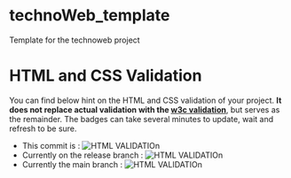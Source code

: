 # technoWeb_template
Template for the technoweb project

# HTML and CSS Validation 
You can find below hint on the HTML and CSS validation of your project. **It does not replace actual validation with the [w3c validation](https://validator.w3.org/#validate_by_uri)**, but serves as the remainder. The badges can take several minutes to update, wait and refresh to be sure.  

- This commit is : ![HTML VALIDATIOn](../../actions/workflows/validateHTML.yml/badge.svg)
- Currently on the release branch : ![HTML VALIDATIOn](../../actions/workflows/validateHTML.yml/badge.svg?branch=release)
- Currently the main branch : ![HTML VALIDATIOn](../../actions/workflows/validateHTML.yml/badge.svg?branch=main)
